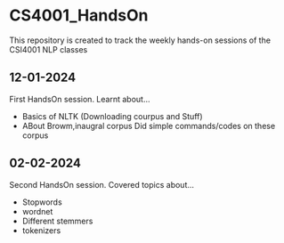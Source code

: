# CS4001_HandsOn
This repository is created to track the weekly hands-on sessions of the CSI4001 NLP classes
## 12-01-2024
First HandsOn session.
Learnt about...
- Basics of NLTK (Downloading courpus and Stuff)
- ABout Browm,inaugral corpus
Did simple commands/codes on these corpus
## 02-02-2024
Second HandsOn session.
Covered topics about...
- Stopwords
- wordnet
- Different stemmers
- tokenizers
